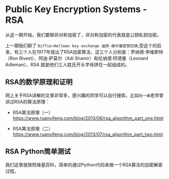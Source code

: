 # Public Key Encryption Systems - RSA

从这一期开始，我们要聊非对称加密了，非对称加密的代表就是公钥私钥加密。

上一期我们聊了 `Diffie–Hellman key exchange 迪菲-赫尔曼密钥交换`,受这个的启发，有三个人在1977年提出了RSA加密算法，这三个人分别是：罗纳德·李维斯特（Ron Rivest）、阿迪·萨莫尔（Adi Shamir）和伦纳德·阿德曼（Leonard Adleman），RSA 就是他们三人姓氏开头字母拼在一起组成的。

## RSA的数学原理和证明

网上关于RSA讲解的文章非常多，感兴趣的同学可以自行搜索，比如`阮一峰`老师曾讲过RSA的算法原理：

- RSA算法原理（一）https://www.ruanyifeng.com/blog/2013/06/rsa_algorithm_part_one.html

- RSA算法原理（二）https://www.ruanyifeng.com/blog/2013/07/rsa_algorithm_part_two.html

## RSA Python简单测试

我们这里就按照维基百科，简单的通过Python代码来做一个RSA算法的加密解密过程。